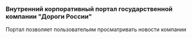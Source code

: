 ### Внутренний корпоративный портал государственной компании "Дороги России"
Портал позволяет пользовательям просматривать новости компании